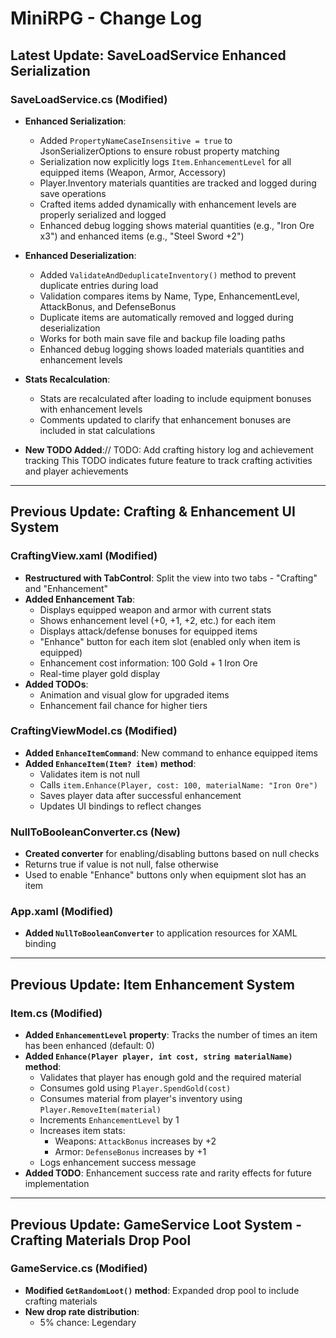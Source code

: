 ﻿# MiniRPG - Change Log

## Latest Update: SaveLoadService Enhanced Serialization

### SaveLoadService.cs (Modified)
- **Enhanced Serialization**:
  - Added `PropertyNameCaseInsensitive = true` to JsonSerializerOptions to ensure robust property matching
  - Serialization now explicitly logs `Item.EnhancementLevel` for all equipped items (Weapon, Armor, Accessory)
  - Player.Inventory materials quantities are tracked and logged during save operations
  - Crafted items added dynamically with enhancement levels are properly serialized and logged
  - Enhanced debug logging shows material quantities (e.g., "Iron Ore x3") and enhanced items (e.g., "Steel Sword +2")
  
- **Enhanced Deserialization**:
  - Added `ValidateAndDeduplicateInventory()` method to prevent duplicate entries during load
  - Validation compares items by Name, Type, EnhancementLevel, AttackBonus, and DefenseBonus
  - Duplicate items are automatically removed and logged during deserialization
  - Works for both main save file and backup file loading paths
  - Enhanced debug logging shows loaded materials quantities and enhancement levels
  
- **Stats Recalculation**:
  - Stats are recalculated after loading to include equipment bonuses with enhancement levels
  - Comments updated to clarify that enhancement bonuses are included in stat calculations
  
- **New TODO Added**:// TODO: Add crafting history log and achievement tracking  This TODO indicates future feature to track crafting activities and player achievements

---

## Previous Update: Crafting & Enhancement UI System

### CraftingView.xaml (Modified)
- **Restructured with TabControl**: Split the view into two tabs - "Crafting" and "Enhancement"
- **Added Enhancement Tab**: 
  - Displays equipped weapon and armor with current stats
  - Shows enhancement level (+0, +1, +2, etc.) for each item
  - Displays attack/defense bonuses for equipped items
  - "Enhance" button for each item slot (enabled only when item is equipped)
  - Enhancement cost information: 100 Gold + 1 Iron Ore
  - Real-time player gold display
- **Added TODOs**:
  - Animation and visual glow for upgraded items
  - Enhancement fail chance for higher tiers

### CraftingViewModel.cs (Modified)
- **Added `EnhanceItemCommand`**: New command to enhance equipped items
- **Added `EnhanceItem(Item? item)` method**:
  - Validates item is not null
  - Calls `item.Enhance(Player, cost: 100, materialName: "Iron Ore")`
  - Saves player data after successful enhancement
  - Updates UI bindings to reflect changes

### NullToBooleanConverter.cs (New)
- **Created converter** for enabling/disabling buttons based on null checks
- Returns true if value is not null, false otherwise
- Used to enable "Enhance" buttons only when equipment slot has an item

### App.xaml (Modified)
- **Added `NullToBooleanConverter`** to application resources for XAML binding

---

## Previous Update: Item Enhancement System

### Item.cs (Modified)
- **Added `EnhancementLevel` property**: Tracks the number of times an item has been enhanced (default: 0)
- **Added `Enhance(Player player, int cost, string materialName)` method**: 
  - Validates that player has enough gold and the required material
  - Consumes gold using `Player.SpendGold(cost)`
  - Consumes material from player's inventory using `Player.RemoveItem(material)`
  - Increments `EnhancementLevel` by 1
  - Increases item stats:
    - Weapons: `AttackBonus` increases by +2
    - Armor: `DefenseBonus` increases by +1
  - Logs enhancement success message
- **Added TODO**: Enhancement success rate and rarity effects for future implementation

---

## Previous Update: GameService Loot System - Crafting Materials Drop Pool

### GameService.cs (Modified)
- **Modified `GetRandomLoot()` method**: Expanded drop pool to include crafting materials
- **New drop rate distribution**:
  - 5% chance: Legendary
